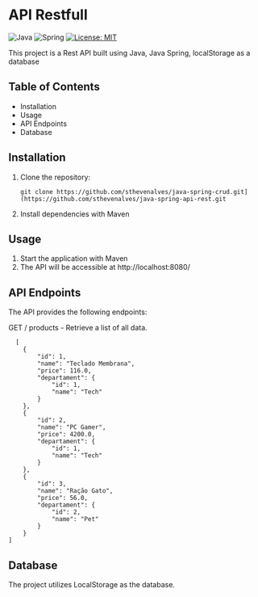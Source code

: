 <h1>API Restfull</h1>

 ![Java](https://img.shields.io/badge/Java-ED8B00?style=for-the-badge&logo=openjdk&logoColor=white)
 ![Spring](https://img.shields.io/badge/Spring-6DB33F.svg?style=for-the-badge&logo=Spring&logoColor=white)
 [![License: MIT](https://img.shields.io/badge/License-MIT-yellow.svg)](https://opensource.org/licenses/MIT)

<p>This project is a Rest API built using Java, Java Spring, localStorage as a database</p>

<h2>Table of Contents</h2>
<ul>
  <li>Installation</li>
  <li>Usage
  <li>API Endpoints</li>
  <li>Database</li>
</ul>
<h2>Installation</h2>
<p>
  <ol>
    <li>Clone the repository:</li>
    
    git clone https://github.com/sthevenalves/java-spring-crud.git](https://github.com/sthevenalves/java-spring-api-rest.git
    
   <li>Install dependencies with Maven</li>
  </ol>
</p>
<h2>Usage</h2>
<p>
  <ol>
    <li>Start the application with Maven</li>
    <li>The API will be accessible at http://localhost:8080/</li>
  </ol>
</p>
  <h2>API Endpoints</h2>
  <p>
    The API provides the following endpoints:
    
  GET / products - Retrieve a list of all data.

      [
        {
            "id": 1,
            "name": "Teclado Membrana",
            "price": 116.0,
            "departament": {
                "id": 1,
                "name": "Tech"
            }
        },
        {
            "id": 2,
            "name": "PC Gamer",
            "price": 4200.0,
            "departament": {
                "id": 1,
                "name": "Tech"
            }
        },
        {
            "id": 3,
            "name": "Ração Gato",
            "price": 56.0,
            "departament": {
                "id": 2,
                "name": "Pet"
            }
        }
    ]
    
  </p>

  <h2>Database</h2>
  <p>
  The project utilizes LocalStorage as the database.
  </p>

